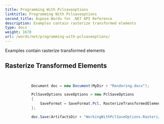 ```yaml
---
title: Programming With Pclsaveoptions
linktitle: Programming With Pclsaveoptions
second_title: Aspose.Words for .NET API Reference
description: Examples contain rasterize transformed elements
type: docs
weight: 1670
url: /words/net/programming-with-pclsaveoptions/
---
```

Examples contain rasterize transformed elements

## Rasterize Transformed Elements

```csharp

            
            Document doc = new Document(MyDir + "Rendering.docx");

            PclSaveOptions saveOptions = new PclSaveOptions
            {
                SaveFormat = SaveFormat.Pcl, RasterizeTransformedElements = false
            };

            doc.Save(ArtifactsDir + "WorkingWithPclSaveOptions.RasterizeTransformedElements.pcl", saveOptions);
            
        
```

